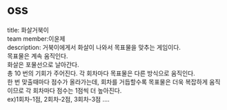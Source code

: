 # oss
title: 화살거북이<br>
team member:이윤제<Br>
description: 거북이에게서 화살이 나와서 목표물을 맞추는 게임이다.<br>
목표물은 계속 움직인다.<br>
화살은 포물선으로 날아간다.<br>
총 10 번의 기회가 주어진다. 각 회차마다 목표물은 다른 방식으로 움직인다.<br>
한 번 맞출때마다 점수가 올라가는데, 회차를 거듭할수록 목표물은 더욱 복잡하게 움직이므로 각 회차마다 점수는 1점씩 더 높아진다.<br>
ex)1회차-1점, 2회차-2점, 3회차-3점 ....
